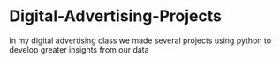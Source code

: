 # Digital-Advertising-Projects
In my digital advertising class we made several projects using python to develop greater insights from our data
